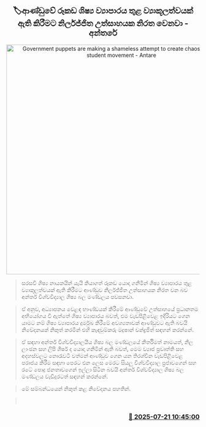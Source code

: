 <p align='center'><b><h2 align='center' title='Government puppets are making a shameless attempt to create chaos within the student movement - Antare'>🏷ආණ්ඩුවේ රූකඩ ශිෂ්‍ය ව්‍යාපාරය තුළ ව්‍යාකූලත්වයක් ඇති කිරීමට නිර්ලජ්ජිත උත්සාහයක නිරත වෙනවා - අන්තරේ</h2></b></p>
<p align='center'><img src='https://helakuru.sgp1.cdn.digitaloceanspaces.com/esana/images/lib/anthare-new-c.jpg' width='600' alt='Government puppets are making a shameless attempt to create chaos within the student movement - Antare'></p>

> සරසවි ශිෂ්‍ය නායකයින් යැයි කියාගත් රූකඩ යොදා ගනිමින් ශිෂ්‍ය ව්‍යාපාරය තුළ ව්‍යාකූලත්වයක් ඇති කිරීමට ආණ්ඩුව නිර්ලජ්ජිත උත්සාහයක නිරත වන බව අන්තර් විශ්වවිද්‍යාල ශිෂ්‍ය බල මණ්ඩලය පවසනවා.

> ඒ අනුව, අධ්‍යාපනය වෙළඳ භාණ්ඩයක් කිරීමේ ආණ්ඩුවේ උත්සාහයේ ප්‍රධානතම අභියෝගය වී ඇත්තේ ශිෂ්‍ය ව්‍යාපාරය බවත්, එම වැඩපිළිවෙළ ඉදිරියට ගෙන යාමට නම් ශිෂ්‍ය ව්‍යාපාරය දුර්මුඛ කිරීමේ අවශ්‍යතාවක් ආණ්ඩුවට ඇති බවයි නිවේදනයක් නිකුත් කරමින් එහි කැඳවුම්කරු මදුෂාන් ​චන්ද්‍රජිත් සඳහන් කරන්නේ.

> ඒ සඳහා අන්තර් විශ්වවිද්‍යාලයීය ශිෂ්‍ය බල මණ්ඩලයේ කීර්තිමත් නාමයත්, නිල ලාංඡන සහ ලිපි ශීර්ෂ ද යොදා ගනිමින් ඇති බවත්, මෙම ව්‍යාජ ප්‍රවෘත්ති සහ අදහස්වලට නොරැවටී වත්මන් ආණ්ඩුව ගෙන යන තිරශ්චීන වැඩපිළිවෙළ පරාජය කිරීම සඳහා පෙරට එන ලෙස මෙරට සියලු විශ්වවිද්‍යාල ප්‍රජාවගෙන් සහ රටේ පොදු ජනතාවගෙන් ඉල්ලා සිටින බවයි අන්තර් විශ්වවිද්‍යාල ශිෂ්‍ය බල මණ්ඩලය වැඩිදුරටත් සඳහන් කරන්නේ.

> මේ සම්බන්ධයෙන් නිකුත් කළ නිවේදනය පහතින්.

>  



<h3 align='right'><a href='https://www.helakuru.lk/esana/p/112016/'>📅 2025-07-21 10:45:00</a></h3>
